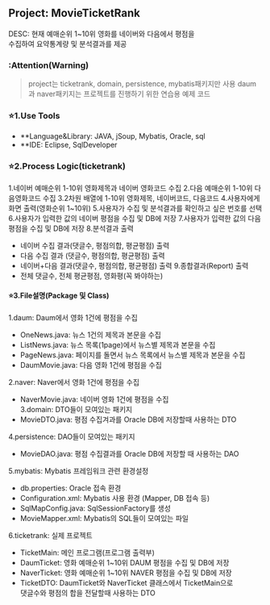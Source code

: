 ## Project: MovieTicketRank
DESC: 현재 예매순위 1~10위 영화를 네이버와 다음에서 평점을  
수집하여 요약통계량 및 분석결과를 제공

### :Attention(Warning)
> project는 ticketrank, domain, persistence, mybatis패키지만 사용
daum과 naver패키지는 프로젝트를 진행하기 위한 연습용 예제 코드

### :star:1.Use Tools  
 - **Language&Library: JAVA, jSoup, Mybatis, Oracle, sql
 - **IDE: Eclipse, SqlDeveloper
 
### :star:2.Process Logic(ticketrank)
1.네이버 예매순위 1-10위 영화제목과 네이버 영화코드 수집
2.다음 예매순위 1-10위 다음영화코드 수집
3.2차원 배열에 1-10위 영화제목, 네이버코드, 다음코드
4.사용자에게 화면 출력(영화순위 1~10위)
5.사용자가 수집 및 분석결과를 확인하고 싶은 번호를 선택
6.사용자가 입력한 값의 네이버 평점을 수집 및 DB에 저장
7.사용자가 입력한 값의 다음 평점을 수집 및 DB에 저장
8.분석결과 출력
 - 네이버 수집 결과(댓글수, 평점의합, 평균평점) 출력
 - 다음 수집 결과 (댓글수, 평점의합, 평균평점) 출력
 - 네이버+다음 결과(댓글수, 평점의합, 평균평점) 출력
9.종합결과(Report) 출력
 - 전체 댓글수, 전체 평균평점, 영화평(꼭 봐야하는)
 
 #### :star:3.File설명(Package 및 Class)
1.daum: Daum에서 영화 1건에 평점을 수집  
 + OneNews.java: 뉴스 1건의 제목과 본문을 수집  
 + ListNews.java: 뉴스 목록(1page)에서 뉴스별 제목과 본문을 수집  
 + PageNews.java: 페이지를 돌면서 뉴스 목록에서 뉴스별 제목과 본문을 수집  
 + DaumMovie.java:  다음 영화 1건에 평점을 수집  
 
 2.naver: Naver에서 영화 1건에 평점을 수집    
   + NaverMovie.java: 네이버 영화 1건에 평점을 수집  
3.domain: DTO들이 모여있는 패키지  
   + MovieDTO.java: 평점 수집겨과를 Oracle DB에 저장할때 사용하는 DTO  
   
4.persistence: DAO들이 모여있는 패키지  
   + MovieDAO.java: 평점 수집결과를 Oracle DB에 저장할 때 사용하는 DAO  
   
5.mybatis: Mybatis 프레임워크 관련 환경설정  
  + db.properties: Oracle 접속 환경  
  + Configuration.xml: Mybatis 사용 환경 (Mapper, DB 접속 등)  
  + SqlMapConfig.java: SqlSessionFactory를 생성  
  + MovieMapper.xml: Mybatis의 SQL들이 모여있는 파일    
  
6.ticketrank: 실제 프로젝트  
  + TicketMain: 메인 프로그램(프로그램 출력부)  
  + DaumTicket: 영화 예매순위 1~10위 DAUM 평점을 수집 및 DB에 저장  
  + NaverTicket: 영화 예매순위 1~10위 NAVER 평점을 수집 및 DB에 저장  
  + TicketDTO: DaumTicket와 NaverTicket 클래스에서 TicketMain으로    
댓글수와 평점의 합을 전달할때 사용하는 DTO  

